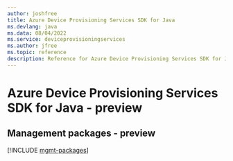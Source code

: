 ```yaml
---
author: joshfree
title: Azure Device Provisioning Services SDK for Java
ms.devlang: java
ms.data: 08/04/2022
ms.service: deviceprovisioningservices
ms.author: jfree
ms.topic: reference
description: Reference for Azure Device Provisioning Services SDK for Java
---
```

# Azure Device Provisioning Services SDK for Java - preview

## Management packages - preview
[!INCLUDE [mgmt-packages](device-provisioning-services-mgmt-index.md)]